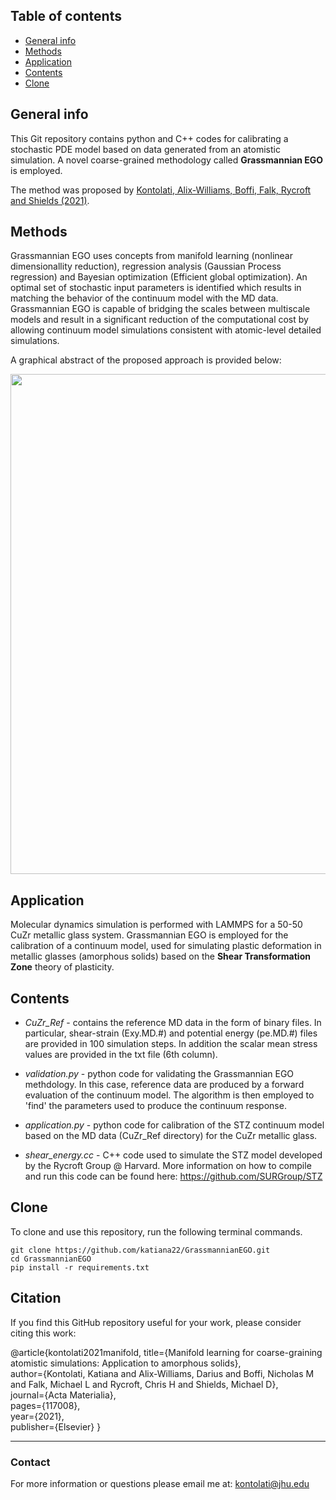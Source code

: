 ## Table of contents
* [General info](#general-info)
* [Methods](#methods)
* [Application](#application)
* [Contents](#contents)
* [Clone](#clone)

## General info

This Git repository contains python and C++ codes for calibrating a stochastic PDE model based on data generated from an atomistic simulation. A novel coarse-grained methodology called **Grassmannian EGO** is employed. 

The method was proposed by [Kontolati, Alix-Williams, Boffi, Falk, Rycroft and Shields (2021)](https://arxiv.org/abs/2103.00779).

## Methods
Grassmannian EGO uses concepts from manifold learning 
(nonlinear dimensionallity reduction), regression analysis (Gaussian Process regression) and Bayesian optimization (Efficient global optimization). An optimal set of stochastic input parameters is identified which results in matching the behavior of the continuum model with the MD data. Grassmannian EGO is capable of bridging the scales between multiscale models and result in a significant reduction of the computational cost by allowing 
continuum model simulations consistent with atomic-level detailed simulations.

A graphical abstract of the proposed approach is provided below:

<img src="Graphical-illustration.png" width="800">


## Application

Molecular dynamics simulation is performed with LAMMPS for a 50-50 CuZr metallic glass system.
Grassmannian EGO is employed for the calibration of a continuum model, used for simulating plastic deformation in metallic glasses (amorphous solids) based on 
the **Shear Transformation Zone** theory of plasticity. 
 
## Contents

* _CuZr_Ref_ - contains the reference MD data in the form of binary files. In particular, shear-strain (Exy.MD.#) and potential energy (pe.MD.#) files are provided in 
100 simulation steps. In addition the scalar mean stress values are provided in the txt file (6th column).

* _validation.py_ - python code for validating the Grassmannian EGO methdology. In this case, reference data are produced by a forward evaluation of the continuum model.
The algorithm is then employed to 'find' the parameters used to produce the continuum response.

* _application.py_ - python code for calibration of the STZ continuum model based on the MD data (CuZr_Ref directory) for the CuZr metallic glass. 

* _shear_energy.cc_ - C++ code used to simulate the STZ model developed by the Rycroft Group @ Harvard. More information on how to compile and run this code can
be found here: https://github.com/SURGroup/STZ

## Clone

To clone and use this repository, run the following terminal commands.

```
git clone https://github.com/katiana22/GrassmannianEGO.git
cd GrassmannianEGO
pip install -r requirements.txt
```

## Citation

If you find this GitHub repository useful for your work, please consider citing this work:

@article{kontolati2021manifold,
  title={Manifold learning for coarse-graining atomistic simulations: Application to amorphous solids},  
  author={Kontolati, Katiana and Alix-Williams, Darius and Boffi, Nicholas M and Falk, Michael L and Rycroft, Chris H and Shields, Michael D},  
  journal={Acta Materialia},  
  pages={117008},  
  year={2021},  
  publisher={Elsevier}
}
______________________

### Contact
For more information or questions please email me at: kontolati@jhu.edu



